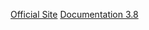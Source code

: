 [Official Site](https://www.ehcache.org/)
[Documentation 3.8](https://www.ehcache.org/documentation/3.8/)
